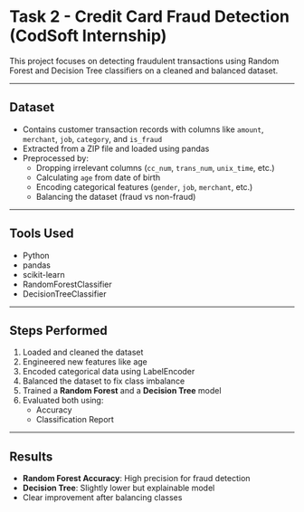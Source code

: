 #  Task 2 - Credit Card Fraud Detection (CodSoft Internship)

This project focuses on detecting fraudulent transactions using Random Forest and Decision Tree classifiers on a cleaned and balanced dataset.

---

##  Dataset

- Contains customer transaction records with columns like `amount`, `merchant`, `job`, `category`, and `is_fraud`
- Extracted from a ZIP file and loaded using pandas
- Preprocessed by:
  - Dropping irrelevant columns (`cc_num`, `trans_num`, `unix_time`, etc.)
  - Calculating `age` from date of birth
  - Encoding categorical features (`gender`, `job`, `merchant`, etc.)
  - Balancing the dataset (fraud vs non-fraud)

---

## Tools Used

- Python
- pandas
- scikit-learn
- RandomForestClassifier
- DecisionTreeClassifier

---

## Steps Performed

1. Loaded and cleaned the dataset
2. Engineered new features like age
3. Encoded categorical data using LabelEncoder
4. Balanced the dataset to fix class imbalance
5. Trained a **Random Forest** and a **Decision Tree** model
6. Evaluated both using:
   - Accuracy
   - Classification Report

---

##  Results

- **Random Forest Accuracy**: High precision for fraud detection
- **Decision Tree**: Slightly lower but explainable model
- Clear improvement after balancing classes

